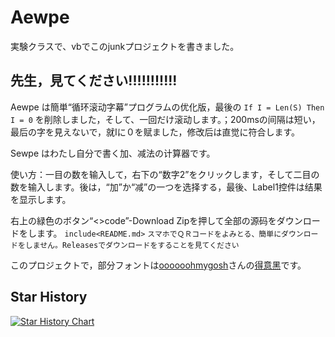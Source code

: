 # Aewpe
実験クラスで、vbでこのjunkプロジェクトを書きました。
## 先生，見てください!!!!!!!!!!!
 Aewpe は簡単“循环滚动字幕”プログラムの优化版，最後の `If I = Len(S) Then I = 0` を削除しました，そして、一回だけ滚动します。；200msの间隔は短い，最后の字を見えないで，就Iに０を赋ました，修改后は直觉に符合します。

 Sewpe はわたし自分で書く加、减法の计算器です。
 
 使い方：一目の数を输入して，右下の“数字2”をクリックします，そして二目の数を输入します。後は，“加”か“减”の一つを选择する，最後、Label1控件は结果を显示します。
 
 右上の緑色のボタン“<>code”-Download Zipを押して全部の源码をダウンロードをします。 `include<README.md>` ```スマホでＱＲコードをよみとる、簡単にダウンロードをしません。Releasesでダウンロードをすることを見てください```
 
 このプロジェクトで，部分フォントは[oooooohmygosh](https://space.bilibili.com/38053181)さんの[得意黑](https://github.com/atelier-anchor/smiley-sans)です。
## Star History
[![Star History Chart](https://api.star-history.com/svg?repos=Gakusyun/Aewpe&type=Date)](https://star-history.com/#Gakusyun/Aewpe&Date)
